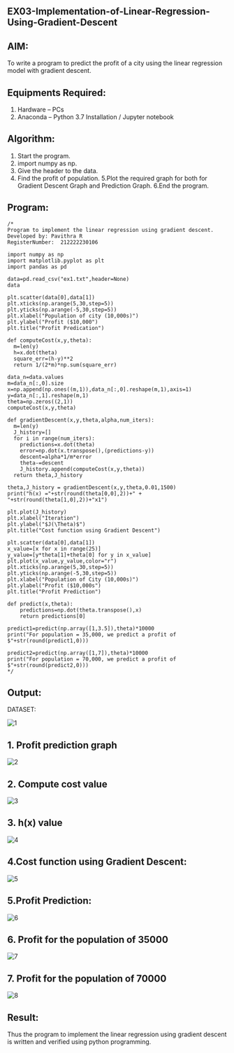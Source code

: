 ##  EX03-Implementation-of-Linear-Regression-Using-Gradient-Descent

## AIM:
To write a program to predict the profit of a city using the linear regression model with gradient descent.

## Equipments Required:
1. Hardware – PCs
2. Anaconda – Python 3.7 Installation / Jupyter notebook

## Algorithm:


1. Start the program.
2. import numpy as np.
3. Give the header to the data.
4. Find the profit of population.
5.Plot the required graph for both for Gradient Descent Graph and Prediction Graph.
6.End the program.


## Program:
```
/*
Program to implement the linear regression using gradient descent.
Developed by: Pavithra R
RegisterNumber:  212222230106

import numpy as np
import matplotlib.pyplot as plt
import pandas as pd

data=pd.read_csv("ex1.txt",header=None)
data

plt.scatter(data[0],data[1])
plt.xticks(np.arange(5,30,step=5))
plt.yticks(np.arange(-5,30,step=5))
plt.xlabel("Population of city (10,000s)")
plt.ylabel("Profit ($10,000")
plt.title("Profit Predication")

def computeCost(x,y,theta):
  m=len(y)
  h=x.dot(theta)
  square_err=(h-y)**2
  return 1/(2*m)*np.sum(square_err)
  
data_n=data.values
m=data_n[:,0].size
x=np.append(np.ones((m,1)),data_n[:,0].reshape(m,1),axis=1)
y=data_n[:,1].reshape(m,1)
theta=np.zeros((2,1))
computeCost(x,y,theta)

def gradientDescent(x,y,theta,alpha,num_iters):
  m=len(y)
  J_history=[]
  for i in range(num_iters):
    predictions=x.dot(theta)
    error=np.dot(x.transpose(),(predictions-y))
    descent=alpha*1/m*error
    theta-=descent
    J_history.append(computeCost(x,y,theta))
  return theta,J_history

theta,J_history = gradientDescent(x,y,theta,0.01,1500)
print("h(x) ="+str(round(theta[0,0],2))+" + "+str(round(theta[1,0],2))+"x1")

plt.plot(J_history)
plt.xlabel("Iteration")
plt.ylabel("$J(\Theta)$")
plt.title("Cost function using Gradient Descent")

plt.scatter(data[0],data[1])
x_value=[x for x in range(25)]
y_value=[y*theta[1]+theta[0] for y in x_value]
plt.plot(x_value,y_value,color="r")
plt.xticks(np.arange(5,30,step=5))
plt.yticks(np.arange(-5,30,step=5))
plt.xlabel("Population of City (10,000s)")
plt.ylabel("Profit ($10,000s")
plt.title("Profit Prediction")

def predict(x,theta):
    predictions=np.dot(theta.transpose(),x)
    return predictions[0]

predict1=predict(np.array([1,3.5]),theta)*10000
print("For population = 35,000, we predict a profit of $"+str(round(predict1,0)))

predict2=predict(np.array([1,7]),theta)*10000
print("For population = 70,000, we predict a profit of $"+str(round(predict2,0)))
*/
```

## Output:


DATASET:

![1](https://github.com/Pavithraramasaamy/Implementation-of-Linear-Regression-Using-Gradient-Descent/assets/118596964/06099a9a-27fb-423c-9623-9e98b88c8f2b)

## 1. Profit prediction graph 

![2](https://github.com/Pavithraramasaamy/Implementation-of-Linear-Regression-Using-Gradient-Descent/assets/118596964/1cee0eb9-c7ea-4194-957f-75c972e0c590)

## 2. Compute cost value 

![3](https://github.com/Pavithraramasaamy/Implementation-of-Linear-Regression-Using-Gradient-Descent/assets/118596964/db9d7b4f-b3af-48b7-98c3-0b26f43e500a)

## 3. h(x) value 


![4](https://github.com/Pavithraramasaamy/Implementation-of-Linear-Regression-Using-Gradient-Descent/assets/118596964/8ee38a81-b265-474a-ac0d-f669fddc1b69)


## 4.Cost function using Gradient Descent:

![5](https://github.com/Pavithraramasaamy/Implementation-of-Linear-Regression-Using-Gradient-Descent/assets/118596964/62b3d147-b378-4772-9f32-a5abd8c43e96)

## 5.Profit Prediction:

![6](https://github.com/Pavithraramasaamy/Implementation-of-Linear-Regression-Using-Gradient-Descent/assets/118596964/771a2858-79a6-430c-a1e8-d12b11763176)


## 6. Profit for the population of 35000


![7](https://github.com/Pavithraramasaamy/Implementation-of-Linear-Regression-Using-Gradient-Descent/assets/118596964/f658156b-ba64-4232-bf2c-0654dd47c9e8)

## 7. Profit for the population of 70000

![8](https://github.com/Pavithraramasaamy/Implementation-of-Linear-Regression-Using-Gradient-Descent/assets/118596964/c1c43a75-869b-421c-af72-f6b7e963ac93)





## Result:
Thus the program to implement the linear regression using gradient descent is written and verified using python programming.
